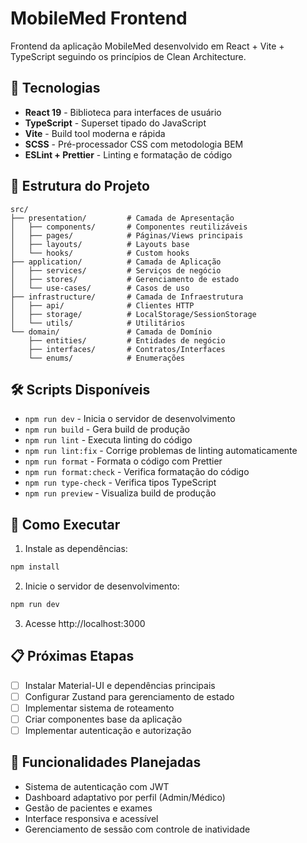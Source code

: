 # MobileMed Frontend

Frontend da aplicação MobileMed desenvolvido em React + Vite + TypeScript seguindo os princípios de Clean Architecture.

## 🚀 Tecnologias

- **React 19** - Biblioteca para interfaces de usuário
- **TypeScript** - Superset tipado do JavaScript
- **Vite** - Build tool moderna e rápida
- **SCSS** - Pré-processador CSS com metodologia BEM
- **ESLint + Prettier** - Linting e formatação de código

## 📁 Estrutura do Projeto

```
src/
├── presentation/         # Camada de Apresentação
│   ├── components/       # Componentes reutilizáveis
│   ├── pages/            # Páginas/Views principais
│   ├── layouts/          # Layouts base
│   └── hooks/            # Custom hooks
├── application/          # Camada de Aplicação
│   ├── services/         # Serviços de negócio
│   ├── stores/           # Gerenciamento de estado
│   └── use-cases/        # Casos de uso
├── infrastructure/       # Camada de Infraestrutura
│   ├── api/              # Clientes HTTP
│   ├── storage/          # LocalStorage/SessionStorage
│   └── utils/            # Utilitários
└── domain/               # Camada de Domínio
    ├── entities/         # Entidades de negócio
    ├── interfaces/       # Contratos/Interfaces
    └── enums/            # Enumerações
```

## 🛠️ Scripts Disponíveis

- `npm run dev` - Inicia o servidor de desenvolvimento
- `npm run build` - Gera build de produção
- `npm run lint` - Executa linting do código
- `npm run lint:fix` - Corrige problemas de linting automaticamente
- `npm run format` - Formata o código com Prettier
- `npm run format:check` - Verifica formatação do código
- `npm run type-check` - Verifica tipos TypeScript
- `npm run preview` - Visualiza build de produção

## 🚀 Como Executar

1. Instale as dependências:

```bash
npm install
```

2. Inicie o servidor de desenvolvimento:

```bash
npm run dev
```

3. Acesse http://localhost:3000

## 📋 Próximas Etapas

- [ ] Instalar Material-UI e dependências principais
- [ ] Configurar Zustand para gerenciamento de estado
- [ ] Implementar sistema de roteamento
- [ ] Criar componentes base da aplicação
- [ ] Implementar autenticação e autorização

## 🎯 Funcionalidades Planejadas

- Sistema de autenticação com JWT
- Dashboard adaptativo por perfil (Admin/Médico)
- Gestão de pacientes e exames
- Interface responsiva e acessível
- Gerenciamento de sessão com controle de inatividade